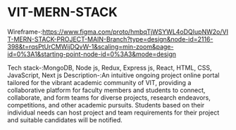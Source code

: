 # VIT-MERN-STACK
 Wireframe-:https://www.figma.com/proto/hmbqTjWSYWL4oDQIupNW2o/VIT-MERN-STACK-PROJECT-MAIN-Branch?type=design&node-id=2116-398&t=rqsPtUrCMWijDQvW-1&scaling=min-zoom&page-id=0%3A1&starting-point-node-id=0%3A3&mode=design

Tech stack-:MongoDB, Node js, Redux, Express js, React, HTML, CSS,
JavaScript, Next js
Description-:An intuitive ongoing project online portal tailored for
the vibrant academic community of VIT, providing a collaborative
platform for faculty members and students to connect, collaborate,
and form teams for diverse projects, research endeavors,
competitions, and other academic pursuits. Students based on their
individual needs can host project and team requirements for their
project and suitable candidates will be notified.
